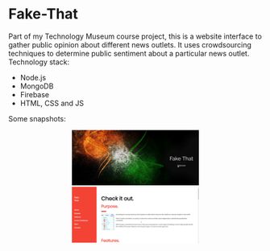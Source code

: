 # Fake-That
Part of my Technology Museum course project, this is a website interface to gather public opinion about different news outlets. It uses crowdsourcing techniques to determine public sentiment about a particular news outlet. Technology stack:
- Node.js
- MongoDB
- Firebase
- HTML, CSS and JS

Some snapshots:

<p align="center">
  <img src="img/landing-page.png", width="50%"> <img src="img/homepage.png", width="50%">   
</p>
